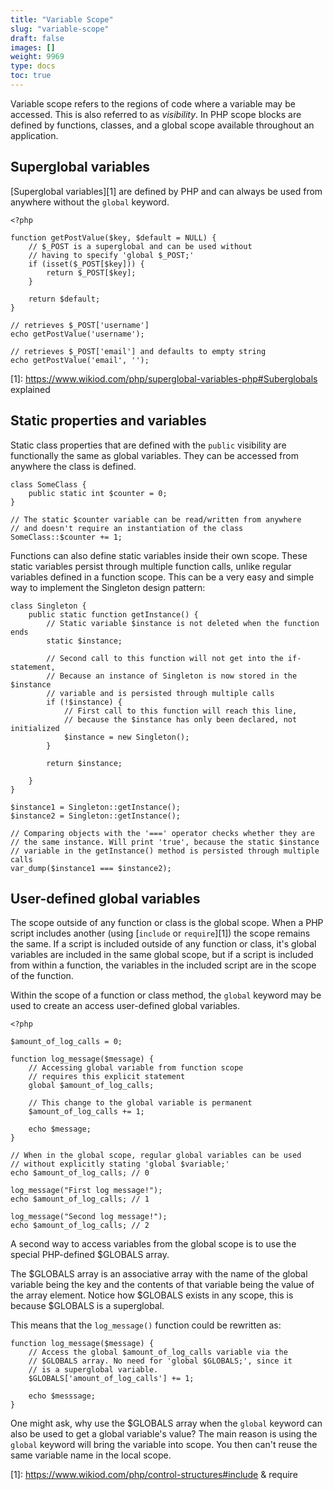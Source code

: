 ```yaml
---
title: "Variable Scope"
slug: "variable-scope"
draft: false
images: []
weight: 9969
type: docs
toc: true
---
```


Variable scope refers to the regions of code where a variable may be accessed.  This is also referred to as *visibility*.  In PHP scope blocks are defined by functions, classes, and a global scope available throughout an application.

## Superglobal variables
[Superglobal variables][1] are defined by PHP and can always be used from anywhere without the `global` keyword.

    <?php

    function getPostValue($key, $default = NULL) {
        // $_POST is a superglobal and can be used without
        // having to specify 'global $_POST;'
        if (isset($_POST[$key])) {
            return $_POST[$key];
        }

        return $default;
    }

    // retrieves $_POST['username']
    echo getPostValue('username');

    // retrieves $_POST['email'] and defaults to empty string
    echo getPostValue('email', '');


  [1]: https://www.wikiod.com/php/superglobal-variables-php#Suberglobals explained

## Static properties and variables
Static class properties that are defined with the `public` visibility are functionally the same as global variables.  They can be accessed from anywhere the class is defined.

    class SomeClass {
        public static int $counter = 0;
    }

    // The static $counter variable can be read/written from anywhere
    // and doesn't require an instantiation of the class
    SomeClass::$counter += 1;

Functions can also define static variables inside their own scope. These static variables persist through multiple function calls, unlike regular variables defined in a function scope. This can be a very easy and simple way to implement the Singleton design pattern:

    class Singleton {
        public static function getInstance() {
            // Static variable $instance is not deleted when the function ends
            static $instance;

            // Second call to this function will not get into the if-statement,
            // Because an instance of Singleton is now stored in the $instance
            // variable and is persisted through multiple calls
            if (!$instance) {
                // First call to this function will reach this line,
                // because the $instance has only been declared, not initialized
                $instance = new Singleton();
            }

            return $instance;

        }
    }

    $instance1 = Singleton::getInstance();
    $instance2 = Singleton::getInstance();

    // Comparing objects with the '===' operator checks whether they are
    // the same instance. Will print 'true', because the static $instance
    // variable in the getInstance() method is persisted through multiple calls
    var_dump($instance1 === $instance2);


## User-defined global variables
The scope outside of any function or class is the global scope.  When a PHP script includes another (using [`include` or `require`][1]) the scope remains the same. If a script is included outside of any function or class, it's global variables are included in the same global scope, but if a script is included from within a function, the variables in the included script are in the scope of the function. 

Within the scope of a function or class method, the `global` keyword may be used to create an access user-defined global variables.

    <?php

    $amount_of_log_calls = 0;

    function log_message($message) {
        // Accessing global variable from function scope
        // requires this explicit statement
        global $amount_of_log_calls;

        // This change to the global variable is permanent
        $amount_of_log_calls += 1;

        echo $message;
    }

    // When in the global scope, regular global variables can be used
    // without explicitly stating 'global $variable;'
    echo $amount_of_log_calls; // 0

    log_message("First log message!");
    echo $amount_of_log_calls; // 1

    log_message("Second log message!");
    echo $amount_of_log_calls; // 2

A second way to access variables from the global scope is to use the special PHP-defined $GLOBALS array.

The $GLOBALS array is an associative array with the name of the global variable being the key and the contents of that variable being the value of the array element. Notice how $GLOBALS exists in any scope, this is because $GLOBALS is a superglobal. 

This means that the `log_message()` function could be rewritten as:

    function log_message($message) {
        // Access the global $amount_of_log_calls variable via the
        // $GLOBALS array. No need for 'global $GLOBALS;', since it
        // is a superglobal variable.
        $GLOBALS['amount_of_log_calls'] += 1;

        echo $messsage;
    }

One might ask, why use the $GLOBALS array when the `global` keyword can also be used to get a global variable's value?  The main reason is using the `global` keyword will bring the variable into scope.  You then can't reuse the same variable name in the local scope.


  [1]: https://www.wikiod.com/php/control-structures#include & require

